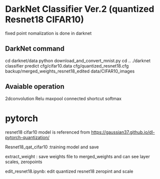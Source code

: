 # DarkNet Classifier Ver.2 (quantized Resnet18 CIFAR10) 
fixed point nomalization is done in darknet

## DarkNet command
cd darknet/data
python download_and_convert_mnist.py
cd ..
./darknet classifier predict cfg/cifar10.data cfg/quantized_resnet18.cfg backup/merged_weights_resnet18_edited data/CIFAR10_images

## Avaiable operation

2dconvolution
Relu
maxpool
connected
shortcut
softmax

# pytorch
resnet18 cifar10 model is referenced from https://gaussian37.github.io/dl-pytorch-quantization/

Resnet18_qat_cifar10 :training model and save

extract_weight : save weights file to merged_weights and can see layer scales, zeropoints 

edit_resnet18.ipynb: edit quantized resnet18 zeropint and scale 